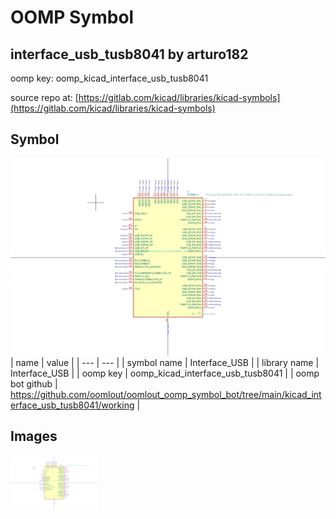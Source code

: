 # OOMP Symbol  
## interface_usb_tusb8041  by arturo182  
  
oomp key: oomp_kicad_interface_usb_tusb8041  
  
source repo at: [https://gitlab.com/kicad/libraries/kicad-symbols](https://gitlab.com/kicad/libraries/kicad-symbols)  
## Symbol  
  
[![working.png](working_600.png)](working.png)  
| name | value | 
| --- | --- | 
| symbol name | Interface_USB | 
| library name | Interface_USB | 
| oomp key | oomp_kicad_interface_usb_tusb8041 | 
| oomp bot github | https://github.com/oomlout/oomlout_oomp_symbol_bot/tree/main/kicad_interface_usb_tusb8041/working | 
## Images  
  
[![working.png](working_140.png)](working.png)  
